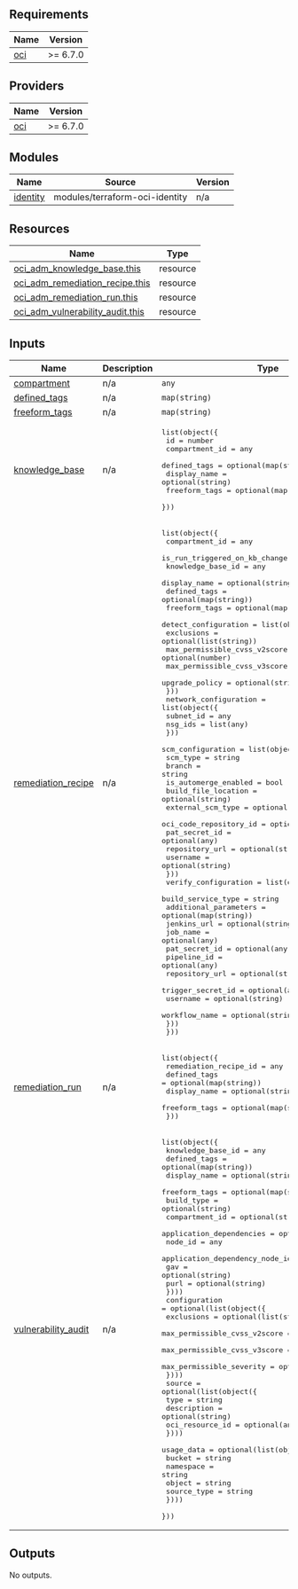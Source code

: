 ## Requirements

| Name | Version |
|------|---------|
| <a name="requirement_oci"></a> [oci](#requirement\_oci) | >= 6.7.0 |

## Providers

| Name | Version |
|------|---------|
| <a name="provider_oci"></a> [oci](#provider\_oci) | >= 6.7.0 |

## Modules

| Name | Source | Version |
|------|--------|---------|
| <a name="module_identity"></a> [identity](#module\_identity) | modules/terraform-oci-identity | n/a |

## Resources

| Name | Type |
|------|------|
| [oci_adm_knowledge_base.this](https://registry.terraform.io/providers/oracle/oci/latest/docs/resources/adm_knowledge_base) | resource |
| [oci_adm_remediation_recipe.this](https://registry.terraform.io/providers/oracle/oci/latest/docs/resources/adm_remediation_recipe) | resource |
| [oci_adm_remediation_run.this](https://registry.terraform.io/providers/oracle/oci/latest/docs/resources/adm_remediation_run) | resource |
| [oci_adm_vulnerability_audit.this](https://registry.terraform.io/providers/oracle/oci/latest/docs/resources/adm_vulnerability_audit) | resource |

## Inputs

| Name | Description | Type | Default | Required |
|------|-------------|------|---------|:--------:|
| <a name="input_compartment"></a> [compartment](#input\_compartment) | n/a | `any` | n/a | yes |
| <a name="input_defined_tags"></a> [defined\_tags](#input\_defined\_tags) | n/a | `map(string)` | `[]` | no |
| <a name="input_freeform_tags"></a> [freeform\_tags](#input\_freeform\_tags) | n/a | `map(string)` | `[]` | no |
| <a name="input_knowledge_base"></a> [knowledge\_base](#input\_knowledge\_base) | n/a | <pre>list(object({<br>    id             = number<br>    compartment_id = any<br>    defined_tags   = optional(map(string))<br>    display_name   = optional(string)<br>    freeform_tags  = optional(map(string))<br>  }))</pre> | `[]` | no |
| <a name="input_remediation_recipe"></a> [remediation\_recipe](#input\_remediation\_recipe) | n/a | <pre>list(object({<br>    compartment_id                = any<br>    is_run_triggered_on_kb_change = bool<br>    knowledge_base_id             = any<br>    display_name                  = optional(string)<br>    defined_tags                  = optional(map(string))<br>    freeform_tags                 = optional(map(string))<br>    detect_configuration = list(object({<br>      exclusions                   = optional(list(string))<br>      max_permissible_cvss_v2score = optional(number)<br>      max_permissible_cvss_v3score = optional(number)<br>      upgrade_policy               = optional(string)<br>    }))<br>    network_configuration = list(object({<br>      subnet_id = any<br>      nsg_ids   = list(any)<br>    }))<br>    scm_configuration = list(object({<br>      scm_type               = string<br>      branch                 = string<br>      is_automerge_enabled   = bool<br>      build_file_location    = optional(string)<br>      external_scm_type      = optional(string)<br>      oci_code_repository_id = optional(any)<br>      pat_secret_id          = optional(any)<br>      repository_url         = optional(string)<br>      username               = optional(string)<br>    }))<br>    verify_configuration = list(object({<br>      build_service_type    = string<br>      additional_parameters = optional(map(string))<br>      jenkins_url           = optional(string)<br>      job_name              = optional(any)<br>      pat_secret_id         = optional(any)<br>      pipeline_id           = optional(any)<br>      repository_url        = optional(string)<br>      trigger_secret_id     = optional(any)<br>      username              = optional(string)<br>      workflow_name         = optional(string)<br>    }))<br>  }))</pre> | `[]` | no |
| <a name="input_remediation_run"></a> [remediation\_run](#input\_remediation\_run) | n/a | <pre>list(object({<br>    remediation_recipe_id = any<br>    defined_tags          = optional(map(string))<br>    display_name          = optional(string)<br>    freeform_tags         = optional(map(string))<br>  }))</pre> | `[]` | no |
| <a name="input_vulnerability_audit"></a> [vulnerability\_audit](#input\_vulnerability\_audit) | n/a | <pre>list(object({<br>    knowledge_base_id = any<br>    defined_tags      = optional(map(string))<br>    display_name      = optional(string)<br>    freeform_tags     = optional(map(string))<br>    build_type        = optional(string)<br>    compartment_id    = optional(string)<br>    application_dependencies = optional(list(object({<br>      node_id                         = any<br>      application_dependency_node_ids = list(string)<br>      gav                             = optional(string)<br>      purl                            = optional(string)<br>    })))<br>    configuration = optional(list(object({<br>      exclusions                   = optional(list(string))<br>      max_permissible_cvss_v2score = optional(number)<br>      max_permissible_cvss_v3score = optional(number)<br>      max_permissible_severity     = optional(string)<br>    })))<br>    source = optional(list(object({<br>      type            = string<br>      description     = optional(string)<br>      oci_resource_id = optional(any)<br>    })))<br>    usage_data = optional(list(object({<br>      bucket      = string<br>      namespace   = string<br>      object      = string<br>      source_type = string<br>    })))<br>  }))</pre> | `[]` | no |

## Outputs

No outputs.
